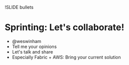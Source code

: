 !SLIDE bullets
# Sprinting: Let's collaborate!

* @weswinham
* Tell me your opinions
* Let's talk and share
* Especially Fabric + AWS: Bring your current solution

